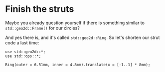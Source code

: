 # Finish the struts

Maybe you already question yourself if there is something similar to `std::geo2d::Frame()` for our circles?

And yes there is, and it's called `std::geo2d::Ring`.
So let's shorten our strut code a last time:

```µcad,tutorial_struts_ring
use std::geo2d::*;
use std::ops::*;

Ring(outer = 6.51mm, inner = 4.8mm).translate(x = [-1..1] * 8mm);
```
